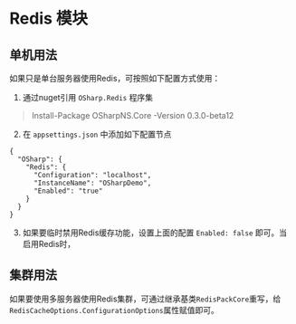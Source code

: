 ﻿# Redis 模块

## 单机用法
如果只是单台服务器使用Redis，可按照如下配置方式使用：
1. 通过nuget引用 `OSharp.Redis` 程序集
> Install-Package OSharpNS.Core -Version 0.3.0-beta12
2. 在 `appsettings.json` 中添加如下配置节点
```
{
  "OSharp": {
    "Redis": {
      "Configuration": "localhost",
      "InstanceName": "OSharpDemo",
      "Enabled": "true" 
    } 
  }
}
```
3. 如果要临时禁用Redis缓存功能，设置上面的配置 `Enabled: false` 即可。当启用Redis时，

## 集群用法
如果要使用多服务器使用Redis集群，可通过继承基类`RedisPackCore`重写，给`RedisCacheOptions.ConfigurationOptions`属性赋值即可。
